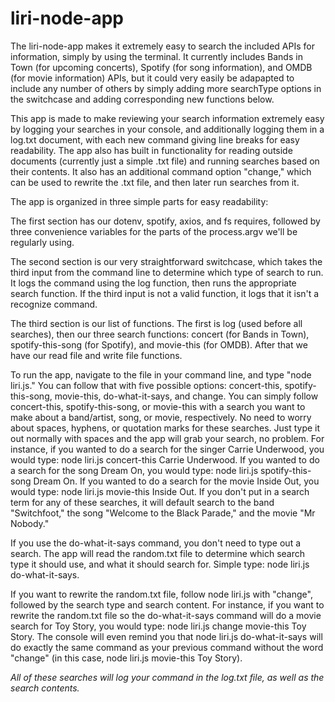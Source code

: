 # liri-node-app

<!-- Clearly state the problem the app is trying to solve (i.e. what is it doing and why) -->
The liri-node-app makes it extremely easy to search the included APIs for information, simply by using the terminal. It currently includes Bands in Town (for upcoming concerts), Spotify (for song information), and OMDB (for movie information) APIs, but it could very easily be adapapted to include any number of others by simply adding more searchType options in the switchcase and adding corresponding new functions below. 

This app is made to make reviewing your search information extremely easy by logging your searches in your console, and additionally logging them in a log.txt document, with each new command giving line breaks for easy readability. The app also has built in functionality for reading outside documents (currently just a simple .txt file) and running searches based on their contents. It also has an additional command option "change," which can be used to rewrite the .txt file, and then later run searches from it.


<!-- Give a high-level overview of how the app is organized -->

The app is organized in three simple parts for easy readability:

The first section has our dotenv, spotify, axios, and fs requires, followed by three convenience variables for the parts of the process.argv we'll be regularly using.

The second section is our very straightforward switchcase, which takes the third input from the command line to determine which type of search to run. It logs the command using the log function, then runs the appropriate search function. If the third input is not a valid function, it logs that it isn't a recognize command.

The third section is our list of functions. The first is log (used before all searches), then our three search functions: concert (for Bands in Town), spotify-this-song (for Spotify), and movie-this (for OMDB). After that we have our read file and write file functions.

<!-- Give start-to-finish instructions on how to run the app -->

To run the app, navigate to the file in your command line, and type "node liri.js." You can follow that with five possible options: concert-this, spotify-this-song, movie-this, do-what-it-says, and change. You can simply follow concert-this, spotify-this-song, or movie-this with a search you want to make about a band/artist, song, or movie, respectively. No need to worry about spaces, hyphens, or quotation marks for these searches. Just type it out normally with spaces and the app will grab your search, no problem. For instance, if you wanted to do a search for the singer Carrie Underwood, you would type: node liri.js concert-this Carrie Underwood. If you wanted to do a search for the song Dream On, you would type: node liri.js spotify-this-song Dream On. If you wanted to do a search for the movie Inside Out, you would type: node liri.js movie-this Inside Out. If you don't put in a search term for any of these searches, it will default search to the band "Switchfoot," the song "Welcome to the Black Parade," and the movie "Mr Nobody."

If you use the do-what-it-says command, you don't need to type out a search. The app will read the random.txt file to determine which search type it should use, and what it should search for. Simple type: node liri.js do-what-it-says.

If you want to rewrite the random.txt file, follow node liri.js with "change", followed by the search type and search content. For instance, if you want to rewrite the random.txt file so the do-what-it-says command will do a movie search for Toy Story, you would type: node liri.js change movie-this Toy Story. The console will even remind you that node liri.js do-what-it-says will do exactly the same command as your previous command without the word "change" (in this case, node liri.js movie-this Toy Story).

*All of these searches will log your command in the log.txt file, as well as the search contents.*

<!-- Include screenshots, gifs or videos of the app functioning -->



<!-- Contain a link to a deployed version of the app -->



<!-- Clearly list the technologies used in the app -->



<!-- State your role in the app development -->
